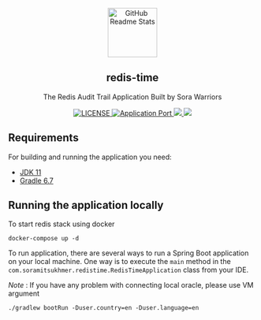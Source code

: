 <p align="center">
 <img width="100px" src="https://avatars.githubusercontent.com/u/60867791?s=200&v=4" align="center" alt="GitHub Readme Stats" />
 <h2 align="center">redis-time</h2>
 <p align="center">The Redis Audit Trail Application Built by Sora Warriors</p>
</p>
  <p align="center">
    <a href="http://www.apache.org/licenses/LICENSE-2.0.html">
      <img alt="LICENSE" src="http://img.shields.io/:license-apache-blue.svg?color=61c265" />
    </a>
    <a href="">
      <img alt="Application Port" src="https://img.shields.io/badge/port-8080-brightgreen?color=orange" />
    </a>
    <a href="https://github.com/soramitsukhmer/ciftp-payment-service/wiki">
      <img src="https://img.shields.io/badge/API%20Doc-redis--time%2Fwiki-brightgreen?colorA=61c265&colorB=4CAF50"/>
    </a>
    <a href="https://github.com/soramitsukhmer/redist-time/releases/latest">
      <img src="https://img.shields.io/badge/Releases-Pre--releases-brightgreen?colorA=61c265&colorB=4CAF50"/>
    </a>
  </p>
</p>

## Requirements

For building and running the application you need:

- [JDK 11](https://www.oracle.com/java/technologies/downloads/#java11)
- [Gradle 6.7](https://maven.apache.org)

## Running the application locally

To start redis stack using docker
```shell script
docker-compose up -d
```

To run application, there are several ways to run a Spring Boot application on your local machine. One way is to execute the `main` method in the `com.soramitsukhmer.redistime.RedisTimeApplication` class from your IDE.


*Note* : If you have any problem with connecting local oracle, please use VM argument
```
./gradlew bootRun -Duser.country=en -Duser.language=en
```

